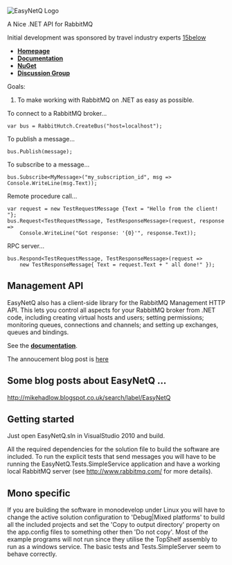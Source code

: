 ![EasyNetQ Logo](https://github.com/EasyNetQ/EasyNetQ/wiki/images/logo_design_150.png)

A Nice .NET API for RabbitMQ

Initial development was sponsored by travel industry experts [15below](http://15below.com/)

* **[Homepage](http://easynetq.com)**
* **[Documentation](https://github.com/mikehadlow/EasyNetQ/wiki/Introduction)**
* **[NuGet](http://nuget.org/List/Packages/EasyNetQ)**
* **[Discussion Group](https://groups.google.com/group/easynetq)**

Goals:

1. To make working with RabbitMQ on .NET as easy as possible.

To connect to a RabbitMQ broker...

    var bus = RabbitHutch.CreateBus("host=localhost");

To publish a message...

    bus.Publish(message);

To subscribe to a message...

	bus.Subscribe<MyMessage>("my_subscription_id", msg => Console.WriteLine(msg.Text));

Remote procedure call...

    var request = new TestRequestMessage {Text = "Hello from the client! "};
    bus.Request<TestRequestMessage, TestResponseMessage>(request, response => 
        Console.WriteLine("Got response: '{0}'", response.Text));

RPC server...

    bus.Respond<TestRequestMessage, TestResponseMessage>(request => 
		new TestResponseMessage{ Text = request.Text + " all done!" });
	

## Management API

EasyNetQ also has a client-side library for the RabbitMQ Management HTTP API. This lets you control all aspects for your
RabbitMQ broker from .NET code, including creating virtual hosts and users; setting permissions; monitoring queues, 
connections and channels; and setting up exchanges, queues and bindings. 

See the **[documentation](https://github.com/mikehadlow/EasyNetQ/wiki/Management-API-Introduction)**.

The annoucement blog post is [here](http://mikehadlow.blogspot.co.uk/2012/11/a-c-net-client-proxy-for-rabbitmq.html)

## Some blog posts about EasyNetQ ...

http://mikehadlow.blogspot.co.uk/search/label/EasyNetQ

## Getting started

Just open EasyNetQ.sln in VisualStudio 2010 and build.

All the required dependencies for the solution file to build the software are included. To run the explicit tests that send messages you will have to be running the EasyNetQ.Tests.SimpleService application and have a working local RabbitMQ server (see http://www.rabbitmq.com/ for more details).

## Mono specific

If you are building the software in monodevelop under Linux you will have to change the active solution configuration to 'Debug|Mixed platforms' to build all the included projects and set the 'Copy to output directory' property on  the app.config files to something other then 'Do not copy'. Most of the example programs will not run since they utilise the TopShelf assembly to run as a windows service. The basic tests and Tests.SimpleServer seem to behave correctly.

